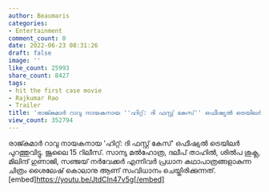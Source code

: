 ```yaml
---
author: Beaumaris
categories:
- Entertainment
comment_count: 0
date: 2022-06-23 08:31:26
draft: false
image: ''
like_count: 25993
share_count: 8427
tags:
- hit the first case movie
- Rajkumar Rao
- Trailer
title: 'രാജ്കുമാർ റാവു നായകനായ ''ഹിറ്റ്: ദി ഫസ്റ്റ് കേസ്'' ഒഫീഷ്യൽ ട്രെയിലർ'
view_count: 352794
---
```


രാജ്കുമാർ റാവു നായകനായ 'ഹിറ്റ്: ദി ഫസ്റ്റ് കേസ്' ഒഫീഷ്യൽ ട്രെയിലർ പുറത്തുവിട്ടു. ജൂലൈ 15 റിലീസ്. സാന്യ മൽഹോത്ര, ദലീപ് താഹിൽ, ശിൽപ ശുക്ല, മിലിന്ദ് ഗുണാജി, സഞ്ജയ് നർവേക്കർ എന്നിവർ പ്രധാന കഥാപാത്രങ്ങളാകുന്ന ചിത്രം ശൈലേഷ് കൊലാനു ആണ് സംവിധാനം ചെയ്തിരിക്കുന്നത്. [embed]https://youtu.be/JtdCIn47v5g[/embed] &nbsp;
